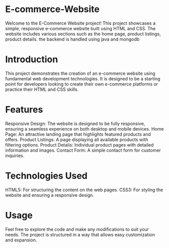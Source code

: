 # E-commerce-Website
Welcome to the E-Commerce Website project! This project showcases a simple, responsive e-commerce website built using HTML and CSS. The website includes various sections such as the home page, product listings, product details. the backend is handled using java and mongodb

# Introduction
This project demonstrates the creation of an e-commerce website using fundamental web development technologies. It is designed to be a starting point for developers looking to create their own e-commerce platforms or practice their HTML and CSS skills.

# Features
Responsive Design: The website is designed to be fully responsive, ensuring a seamless experience on both desktop and mobile devices.
Home Page: An attractive landing page that highlights featured products and offers.
Product Listings: A page displaying all available products with filtering options.
Product Details: Individual product pages with detailed information and images.
Contact Form: A simple contact form for customer inquiries.


# Technologies Used
HTML5: For structuring the content on the web pages.
CSS3: For styling the website and ensuring a responsive design.

# Usage
Feel free to explore the code and make any modifications to suit your needs. The project is structured in a way that allows easy customization and expansion.
